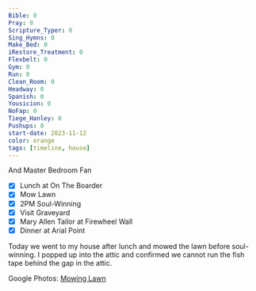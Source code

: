 ```yaml
---
Bible: 0
Pray: 0
Scripture_Typer: 0
Sing_Hymns: 0
Make_Bed: 0
iRestore_Treatment: 0
Flexbelt: 0
Gym: 0
Run: 0
Clean_Room: 0
Headway: 0
Spanish: 0
Yousicion: 0
NoFap: 0
Tiege_Hanley: 0
Pushups: 0
start-date: 2023-11-12
color: orange
tags: [timeline, house]
---
```

<span 
	  class='ob-timelines' 
	  data-title='Mow Lawn' 
	  data-img = 'https://lh3.googleusercontent.com/pw/ADCreHdlTTJGttSYwRJCCoNF3DgXFmsy2rwa_5I7_p5GZw1V3FgGuD8joVx4miG-MomrZpGKxBjKGkZLucu9-09c-eOsjqUcbXcAynryJIKqrnpRKLUpv1L7eWE_6Mo_4PMzrUR4Ii7wQNiSRvscJ79RVWa-jQ=w937-h1249-s-no-gm?authuser=0'> 
	And Master Bedroom Fan
</span>
- [x] Lunch at On The Boarder
- [x] Mow Lawn
- [x] 2PM Soul-Winning
- [x] Visit Graveyard
- [x] Mary Allen Tailor at Firewheel Wall
- [x] Dinner at Arial Point

Today we went to my house after lunch and mowed the lawn before soul-winning. I popped up into the attic and confirmed we cannot run the fish tape behind the gap in the attic.

Google Photos: [Mowing Lawn](https://photos.app.goo.gl/twkf4j4L5KwrN73d6)